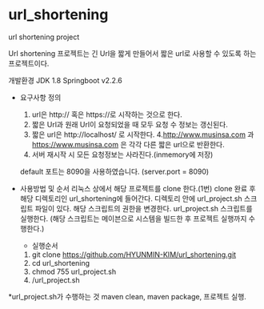 # url_shortening
url shortening project

Url shortening 프로젝트는 긴 Url을 짧게 만들어서 짧은 url로 사용할 수 있도록 하는 프로젝트이다.


개발환경
JDK 1.8
Springboot v2.2.6


* 요구사항 정의
  1. url은 http:// 혹은 https://로 시작하는 것으로 한다.
  2. 짧은 Url과 원래 Url이 요청되었을 때 모두 요청 수 정보는 갱신된다.
  3. 짧은 url은 http://localhost/ 로 시작한다.
  4.http://www.musinsa.com 과 https://www.musinsa.com 은 각각 다른 짧은 url으로 반환한다.
  5. 서버 재시작 시 모든 요청정보는 사라진다.(inmemory에 저장)
  
  default 포트는 8090을 사용하였습니다. (server.port = 8090)
  
 * 사용방법 및 순서 
      리눅스 상에서 해당 프로젝트를 clone 한다.(1번)
      clone 완료 후 해당 디렉토리인 url_shortening에 들어간다.
      디렉토리 안에 url_project.sh 스크립트 파일이 있다. 해당 스크립트의 권한을 변경한다.
      url_project.sh 스크립트를 실행한다.
      (해당 스크립트는 메이븐으로 시스템을 빌드한 후 프로젝트 실행까지 수행한다.)
      
      * 실행순서
      1. git clone https://github.com/HYUNMIN-KIM/url_shortening.git
      2. cd url_shortening
      3. chmod 755 url_project.sh
      4. /url_project.sh
 
 
 
 
*url_project.sh가 수행하는 것
maven clean,
maven package, 
프로젝트 실행.
      
      
